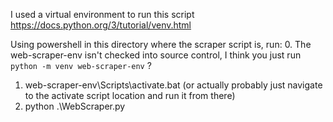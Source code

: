 
I used a virtual environment to run this script
https://docs.python.org/3/tutorial/venv.html

Using powershell in this directory where the scraper script is, run:
0. The web-scraper-env isn't checked into source control, I think you just run `python -m venv web-scraper-env` ?
1. web-scraper-env\Scripts\activate.bat (or actually probably just navigate to the activate script location and run it from there)
2. python .\WebScraper.py